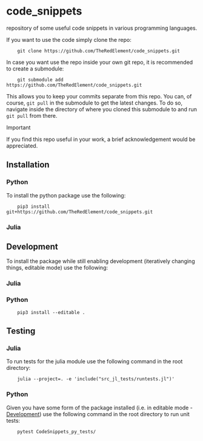 # code_snippets

repository of some useful code snippets in various programming languages.

If you want to use the code simply clone the repo:

```shell
    git clone https://github.com/TheRedElement/code_snippets.git
```

In case you want use the repo inside your own git repo, it is recommended to create a submodule:

```shell
    git submodule add https://github.com/TheRedElement/code_snippets.git
```

This allows you to keep your commits separate from this repo.
You can, of course, `git pull` in the submodule to get the latest changes.
To do so, navigate inside the directory of where you cloned this submodule to and run `git pull` from there.

> [!IMPORTANT]
> If you find this repo useful in your work, a brief acknowledgement would be appreciated.

## Installation

### Python
To install the python package use the following:

```shell
    pip3 install git+https://github.com/TheRedElement/code_snippets.git
```

### Julia


## Development
To install the package while still enabling development (iteratively changing things, editable mode) use the following:

### Julia

<!-- ```shell
    dev .
``` -->

### Python

```shell
    pip3 install --editable .
```

## Testing

### Julia
To run tests for the julia module use the following command in the root directory:

```shell
    julia --project=. -e 'include("src_jl_tests/runtests.jl")'
```

### Python
Given you have some form of the package installed (i.e. in editable mode - [Development](#development)) use the following command in the root directory to run unit tests:

```shell
    pytest CodeSnippets_py_tests/
```